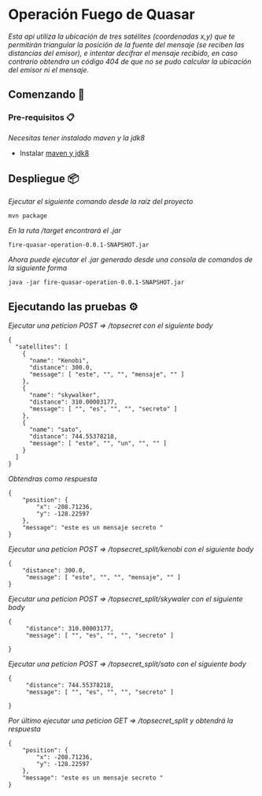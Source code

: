 # Operación Fuego de Quasar

_Esta api utiliza la ubicación de tres satélites (coordenadas x,y) que te permitirán triangular la posición de la fuente del mensaje (se reciben las distancias del emisor), e intentar decifrar el mensaje recibido, en caso contrario obtendra un código 404 de que no se pudo calcular la ubicación del emisor ni el mensaje_.

## Comenzando 🚀


### Pre-requisitos 📋

_Necesitas tener instalado maven y la jdk8_

* Instalar [maven y jdk8](https://dev.to/vanessa_corredor/instalar-manualmente-maven-en-windows-10-50pb)

## Despliegue 📦

_Ejecutar el siguiente comando desde la raíz del proyecto_

```
mvn package
```
_En la ruta /target encontrará el .jar_

```
fire-quasar-operation-0.0.1-SNAPSHOT.jar
```
_Ahora puede ejecutar el .jar generado desde una consola de comandos de la siguiente forma_

```
java -jar fire-quasar-operation-0.0.1-SNAPSHOT.jar
```
## Ejecutando las pruebas ⚙️

_Ejecutar una peticion POST => /topsecret con el siguiente body_

```
{
  "satellites": [
    {
      "name": "Kenobi",
      "distance": 300.0,
      "message": [ "este", "", "", "mensaje", "" ]
    },
    {
      "name": "skywalker",
      "distance": 310.00003177,
      "message": [ "", "es", "", "", "secreto" ]
    },
    {
      "name": "sato",
      "distance": 744.55378218,
      "message": [ "este", "", "un", "", "" ]
    }
  ]
}
```

_Obtendras como respuesta_

```
{
    "position": {
        "x": -208.71236,
        "y": -128.22597
    },
    "message": "este es un mensaje secreto "
}
```

_Ejecutar una peticion POST => /topsecret_split/kenobi con el siguiente body_

```
{
    "distance": 300.0,
     "message": [ "este", "", "", "mensaje", "" ]
}
```

_Ejecutar una peticion POST => /topsecret_split/skywaler con el siguiente body_

```
{
     "distance": 310.00003177,
     "message": [ "", "es", "", "", "secreto" ]
     
}
```

_Ejecutar una peticion POST => /topsecret_split/sato con el siguiente body_

```
{
     "distance": 744.55378218,
     "message": [ "", "es", "", "", "secreto" ]
     
}
```

_Por último ejecutar una peticion GET => /topsecret_split y obtendrá la respuesta_

```
{
    "position": {
        "x": -208.71236,
        "y": -128.22597
    },
    "message": "este es un mensaje secreto "
}
```

